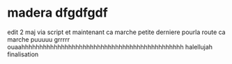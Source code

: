 # madera dfgdfgdf
edit 2 maj via script
et maintenant ca marche
petite derniere pourla route
ca marche puuuuu
grrrrr ouaahhhhhhhhhhhhhhhhhhhhhhhhhhhhhhhhhhhhhhhhhhhhh
halellujah
finalisation 
